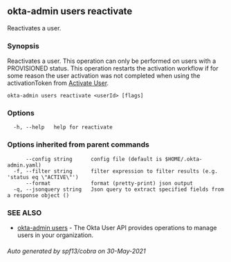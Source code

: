 ## okta-admin users reactivate

Reactivates a user.

### Synopsis

Reactivates a user. This operation can only be performed on users with a PROVISIONED status. This operation restarts the activation workflow if for some reason the user activation was not completed when using the activationToken from [Activate User](#activate-user).

```
okta-admin users reactivate <userId> [flags]
```

### Options

```
  -h, --help   help for reactivate
```

### Options inherited from parent commands

```
      --config string      config file (default is $HOME/.okta-admin.yaml)
  -f, --filter string      filter expression to filter results (e.g. 'status eq \"ACTIVE\"')
      --format             format (pretty-print) json output
  -q, --jsonquery string   Json query to extract specified fields from a response object ()
```

### SEE ALSO

* [okta-admin users](okta-admin_users.md)	 - The Okta User API provides operations to manage users in your organization.

###### Auto generated by spf13/cobra on 30-May-2021
